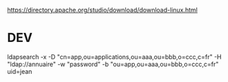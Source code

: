 https://directory.apache.org/studio/download/download-linux.html


# DEV
ldapsearch -x -D "cn=app,ou=applications,ou=aaa,ou=bbb,o=ccc,c=fr" -H "ldap://annuaire" -w "password" -b "ou=app,ou=aaa,ou=bbb,o=ccc,c=fr" uid=jean


